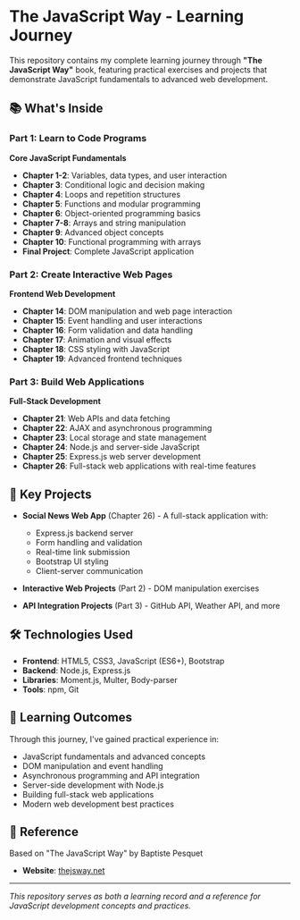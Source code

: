 # The JavaScript Way - Learning Journey

This repository contains my complete learning journey through **"The JavaScript Way"** book, featuring practical exercises and projects that demonstrate JavaScript fundamentals to advanced web development.

## 📚 What's Inside

### Part 1: Learn to Code Programs
**Core JavaScript Fundamentals**
- **Chapter 1-2**: Variables, data types, and user interaction
- **Chapter 3**: Conditional logic and decision making
- **Chapter 4**: Loops and repetition structures
- **Chapter 5**: Functions and modular programming
- **Chapter 6**: Object-oriented programming basics
- **Chapter 7-8**: Arrays and string manipulation
- **Chapter 9**: Advanced object concepts
- **Chapter 10**: Functional programming with arrays
- **Final Project**: Complete JavaScript application

### Part 2: Create Interactive Web Pages
**Frontend Web Development**
- **Chapter 14**: DOM manipulation and web page interaction
- **Chapter 15**: Event handling and user interactions
- **Chapter 16**: Form validation and data handling
- **Chapter 17**: Animation and visual effects
- **Chapter 18**: CSS styling with JavaScript
- **Chapter 19**: Advanced frontend techniques

### Part 3: Build Web Applications
**Full-Stack Development**
- **Chapter 21**: Web APIs and data fetching
- **Chapter 22**: AJAX and asynchronous programming
- **Chapter 23**: Local storage and state management
- **Chapter 24**: Node.js and server-side JavaScript
- **Chapter 25**: Express.js web server development
- **Chapter 26**: Full-stack web applications with real-time features

## 🚀 Key Projects

- **Social News Web App** (Chapter 26) - A full-stack application with:
  - Express.js backend server
  - Form handling and validation
  - Real-time link submission
  - Bootstrap UI styling
  - Client-server communication

- **Interactive Web Projects** (Part 2) - DOM manipulation exercises
- **API Integration Projects** (Part 3) - GitHub API, Weather API, and more

## 🛠️ Technologies Used

- **Frontend**: HTML5, CSS3, JavaScript (ES6+), Bootstrap
- **Backend**: Node.js, Express.js
- **Libraries**: Moment.js, Multer, Body-parser
- **Tools**: npm, Git

## 🎯 Learning Outcomes

Through this journey, I've gained practical experience in:
- JavaScript fundamentals and advanced concepts
- DOM manipulation and event handling
- Asynchronous programming and API integration
- Server-side development with Node.js
- Building full-stack web applications
- Modern web development best practices

## 📖 Reference

Based on "The JavaScript Way" by Baptiste Pesquet
- **Website**: [thejsway.net](https://thejsway.net/)

---

*This repository serves as both a learning record and a reference for JavaScript development concepts and practices.*
